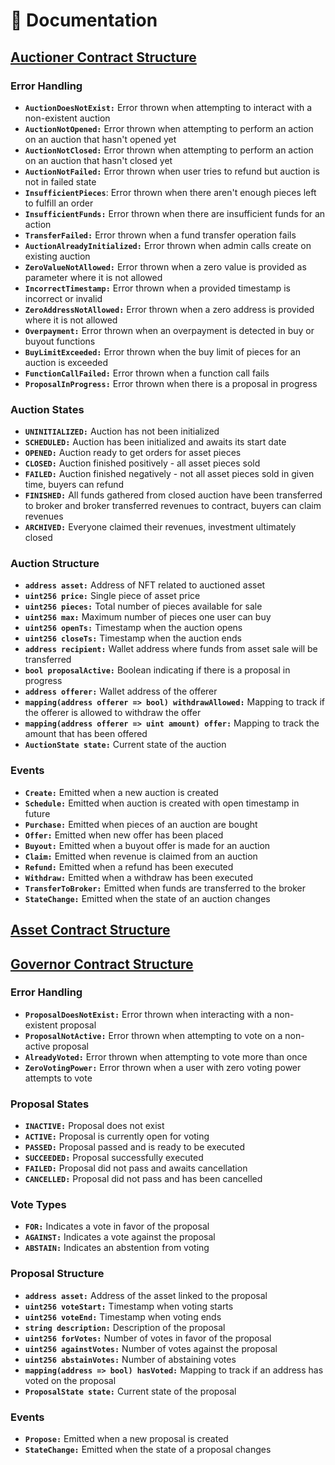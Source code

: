 # 📃 **Documentation**

## <u>**Auctioner Contract Structure**</u>

### **Error Handling**

-   **`AuctionDoesNotExist:`** Error thrown when attempting to interact with a non-existent auction
-   **`AuctionNotOpened:`** Error thrown when attempting to perform an action on an auction that hasn't opened yet
-   **`AuctionNotClosed:`** Error thrown when attempting to perform an action on an auction that hasn't closed yet
-   **`AuctionNotFailed:`** Error thrown when user tries to refund but auction is not in failed state
-   **`InsufficientPieces`**: Error thrown when there aren't enough pieces left to fulfill an order
-   **`InsufficientFunds:`** Error thrown when there are insufficient funds for an action
-   **`TransferFailed:`** Error thrown when a fund transfer operation fails
-   **`AuctionAlreadyInitialized:`** Error thrown when admin calls create on existing auction
-   **`ZeroValueNotAllowed:`** Error thrown when a zero value is provided as parameter where it is not allowed
-   **`IncorrectTimestamp:`** Error thrown when a provided timestamp is incorrect or invalid
-   **`ZeroAddressNotAllowed:`** Error thrown when a zero address is provided where it is not allowed
-   **`Overpayment:`** Error thrown when an overpayment is detected in buy or buyout functions
-   **`BuyLimitExceeded:`** Error thrown when the buy limit of pieces for an auction is exceeded
-   **`FunctionCallFailed:`** Error thrown when a function call fails
-   **`ProposalInProgress:`** Error thrown when there is a proposal in progress

### **Auction States**

-   **`UNINITIALIZED:`** Auction has not been initialized
-   **`SCHEDULED:`** Auction has been initialized and awaits its start date
-   **`OPENED:`** Auction ready to get orders for asset pieces
-   **`CLOSED:`** Auction finished positively - all asset pieces sold
-   **`FAILED:`** Auction finished negatively - not all asset pieces sold in given time, buyers can refund
-   **`FINISHED:`** All funds gathered from closed auction have been transferred to broker and broker transferred revenues to contract, buyers can claim revenues
-   **`ARCHIVED:`** Everyone claimed their revenues, investment ultimately closed

### **Auction Structure**

-   **`address asset:`** Address of NFT related to auctioned asset
-   **`uint256 price:`** Single piece of asset price
-   **`uint256 pieces:`** Total number of pieces available for sale
-   **`uint256 max:`** Maximum number of pieces one user can buy
-   **`uint256 openTs:`** Timestamp when the auction opens
-   **`uint256 closeTs:`** Timestamp when the auction ends
-   **`address recipient:`** Wallet address where funds from asset sale will be transferred
-   **`bool proposalActive:`** Boolean indicating if there is a proposal in progress
-   **`address offerer:`** Wallet address of the offerer
-   **`mapping(address offerer => bool) withdrawAllowed:`** Mapping to track if the offerer is allowed to withdraw the offer
-   **`mapping(address offerer => uint amount) offer:`** Mapping to track the amount that has been offered
-   **`AuctionState state:`** Current state of the auction

### **Events**

-   **`Create:`** Emitted when a new auction is created
-   **`Schedule:`** Emitted when auction is created with open timestamp in future
-   **`Purchase:`** Emitted when pieces of an auction are bought
-   **`Offer:`** Emitted when new offer has been placed
-   **`Buyout:`** Emitted when a buyout offer is made for an auction
-   **`Claim:`** Emitted when revenue is claimed from an auction
-   **`Refund:`** Emitted when a refund has been executed
-   **`Withdraw:`** Emitted when a withdraw has been executed
-   **`TransferToBroker:`** Emitted when funds are transferred to the broker
-   **`StateChange:`** Emitted when the state of an auction changes

## <u>**Asset Contract Structure**</u>

## <u>**Governor Contract Structure**</u>

### **Error Handling**

-   **`ProposalDoesNotExist:`** Error thrown when interacting with a non-existent proposal
-   **`ProposalNotActive:`** Error thrown when attempting to vote on a non-active proposal
-   **`AlreadyVoted:`** Error thrown when attempting to vote more than once
-   **`ZeroVotingPower:`** Error thrown when a user with zero voting power attempts to vote

### **Proposal States**

-   **`INACTIVE:`** Proposal does not exist
-   **`ACTIVE:`** Proposal is currently open for voting
-   **`PASSED:`** Proposal passed and is ready to be executed
-   **`SUCCEEDED:`** Proposal successfully executed
-   **`FAILED:`** Proposal did not pass and awaits cancellation
-   **`CANCELLED:`** Proposal did not pass and has been cancelled

### **Vote Types**

-   **`FOR:`** Indicates a vote in favor of the proposal
-   **`AGAINST:`** Indicates a vote against the proposal
-   **`ABSTAIN:`** Indicates an abstention from voting

### **Proposal Structure**

-   **`address asset:`** Address of the asset linked to the proposal
-   **`uint256 voteStart:`** Timestamp when voting starts
-   **`uint256 voteEnd:`** Timestamp when voting ends
-   **`string description:`** Description of the proposal
-   **`uint256 forVotes:`** Number of votes in favor of the proposal
-   **`uint256 againstVotes:`** Number of votes against the proposal
-   **`uint256 abstainVotes:`** Number of abstaining votes
-   **`mapping(address => bool) hasVoted:`** Mapping to track if an address has voted on the proposal
-   **`ProposalState state:`** Current state of the proposal

### **Events**

-   **`Propose:`** Emitted when a new proposal is created
-   **`StateChange:`** Emitted when the state of a proposal changes
